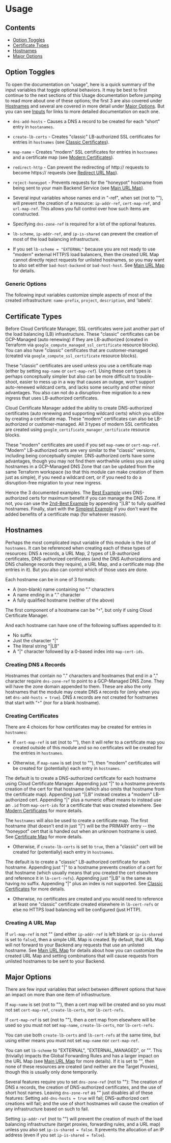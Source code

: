 # Usage


## Contents

* [Option Toggles](#option-toggles)
* [Certificate Types](#certificate-types)
* [Hostnames](#hostnames)
* [Major Options](#major-options)


## Option Toggles

To open the documentation on "usage", here is a quick summary of the input
variables that toggle optional behaviors.  It may be best to first continue
to the next sections of this Usage documentation before jumping to read more
about one of these options; the first 3 are also covered under [Hostnames](
#hostnames) and several are covered in more detail under [Major Options](
#major-options).  But you can see [Inputs](/README.md#input-variables) for
links to more detailed documentation on each one.

* `dns-add-hosts` - Causes a DNS `A` record to be created for each "short"
    entry in `hostanames`.

* `create-lb-certs` - Creates "classic" LB-authorized SSL certificates for
    entries in `hostnames` (see [Classic Certificates](
    /docs/Created.md#classic-ssl-certificates)).

* `map-name` - Creates "modern" SSL certificates for entries in `hostnames`
    and a certificate map (see [Modern Certificates](
    /docs/Created.md#modern-ssl-certificates)).

* `redirect-http` - Can prevent the redirecting of http:// requests to
    become https:// requests (see [Redirect URL Map](
    /docs/Created.md#redirect-url-map)).

* `reject-honeypot` - Prevents requests for the "honeypot" hostname from
    being sent to your main Backend Service (see [Main URL Map](
    /docs/Created.md#main-url-map)).

* Several input variables whose names end in "-ref", when set (not to ""),
    will prevent the creation of a resource: `ip-addr-ref`, `cert-map-ref`,
    and `url-map-ref`.  This allows you full control over how such items are
    constructed.

* Specifying `dns-zone-ref` is required for a lot of the optional features.

* `lb-scheme`, `ip-addr-ref`, and `ip-is-shared` can prevent the creation
    of most of the load balancing infrastructure.

* If you set `lb-scheme = "EXTERNAL"` because you are not ready to use
    "modern" external HTTP/S load balancers, then the created URL Map
    cannot directly reject requests for unlisted hostnames, so you may
    want to also set either `bad-host-backend` or `bad-host-host`.  See
    [Main URL Map](/docs/Created.md#main-url-map) for details.

### Generic Options

The following input variables customize simple aspects of most of the created
infrastructure:  `name-prefix`, `project`, `description`, and 'labels'.


## Certificate Types

Before Cloud Certificate Manager, SSL certificates were just another part
of the load balancing (LB) infrastructure.  These "classic" certificates
can be GCP-Managed (auto renewing) if they are LB-authorized (created in
Terraform via `google_compute_managed_ssl_certificate` resource blocks).
You can also have "classic" certificates that are customer-managed (created
via `google_compute_ssl_certificate` resource blocks).

These "classic" certificates are used unless you use a certificate map
(either by setting `map-name` or `cert-map-ref`).  Using these cert types is
perhaps conceptually simpler but also can be more difficult to trouble-shoot,
easier to mess up in a way that causes an outage, won't support auto-renewed
wildcard certs, and lacks some security and other minor advantages.
You also can not do a disruption-free migration to a new ingress that uses
LB-authorized certificates.

Cloud Certificate Manager added the ability to create DNS-authorized
certificates (auto renewing and supporting wildcard certs) which you utilize
by creating a certificate map.  These "modern" certificates can also be
LB-authorized or customer-managed.  All 3 types of modern SSL certificates
are created using `google_certificate_manager_certificate` resource blocks.

These "modern" certificates are used if you set `map-name` or `cert-map-ref`.
"Modern" LB-authorized certs are very similar to the "classic" versions,
including being conceptually simpler.  DNS-authorized certs have some
advantages, though you may not find them worthwhile unless you are using
hostnames in a GCP-Managed DNS Zone that can be updated from the same
Terraform workspace (so that this module can make creation of them just as
simple), if you need a wildcard cert, or if you need to do a disruption-free
migration to your new ingress.

Hence the 3 documented examples.  The [Best Example](/README.md#best-example)
uses DNS-authorized certs for maximum benefit if you can manage the DNS Zone.
If not, you can use the [2nd-Best Example](/README.md#2nd-best-example) by
appending "|LB" to fully qualified hostnames.  Finally, start with the
[Simplest Example](/README.md#simplest-example) if you don't want the added
benefits of a certificate map (for whatever reason).


## Hostnames

Perhaps the most complicated input variable of this module is the list of
`hostnames`.  It can be referenced when creating each of these types of
resources:  DNS `A` records, a URL Map, 2 types of LB-authorized certificates,
DNS-authorized certificates (and the DNS Authorizations and DNS challenge
records they require), a URL Map, and a certificate map (the entries in it).
But you also can control which of those uses are done.

Each hostname can be in one of 3 formats:

* A (non-blank) name containing no "." characters
* A name ending in a "." character
* A fully qualified hostname (neither of the above)

The first component of a hostname can be "`*`", but only if using Cloud
Certificate Manager.

And each hostname can have one of the following suffixes appended to it:

* No suffix
* Just the character "|"
* The literal string "|LB"
* A "|" character followed by a 0-based index into `map-cert-ids`.

### Creating DNS `A` Records

Hostnames that contain no "." characters and hostnames that end in a "."
character require `dns-zone-ref` to point to a GCP-Managed DNS Zone.
They will have the zone domain appended to them.  These are also the
only hostnames that the module may create DNS `A` records for (only
when you set `dns-add-hosts = true`).  DNS `A` records are not created
for hostnames that start with "`*`" (nor for a blank hostname).

### Creating Certificates

There are 4 choices for how certificates may be created for entries in
`hostnames`:

* If `cert-map-ref` is set (not to ""), then it will refer to a certificate
    map you created outside of this module and so no certificates will be
    created for the entries in `hostnames`.

* Otherwise, if `map-name` is set (not to ""), then "modern" certificates
    will be created for (potentially) each entry in `hostnames`.

The default is to create a DNS-authorized certificate for each hostname
using Cloud Certificate Manager.  Appending just "|" to a hostname prevents
creation of the cert for that hostname (which also omits that hostname from
the certificate map).  Appending just "|LB" instead creates a "modern"
LB-authorized cert.  Appending "|" plus a numeric offset means to instead use
an `.id` from `map-cert-ids` for a certificate that was created elsewhere.
See [Modern Certificates](/docs/Created.md#modern-ssl-certificates) for
more details.

The `hostnames` will also be used to create a certificate map.  The first
hostname (that doesn't end in just "|") will be the PRIMARY entry -- the
"honeypot" cert that is handed out when an unknown hostname is used.  See
[Certificate Map](/docs/Created.md#certificate-map) for more details.

* Otherwise, if `create-lb-certs` is set to `true`, then a "classic" cert
    will be created for (potentially) each entry in `hostnames`.

The default is to create a "classic" LB-authorized certificate for each
hostname.  Appending just "|" to a hostname prevents creation of a cert for
that hostname (which usually means that you created the cert elsewhere and
reference it in `lb-cert-refs`).  Appending just "|LB" is the same as having
no suffix.  Appending "|" plus an index is not supported.  See [Classic
Certificates](/docs/Created.md#classic-ssl-certificates) for more details.

* Otherwise, no certificates are created and you would need to reference
    at least one "classic" certificate created elsewhere in `lb-cert-refs`
    or else no HTTPS load balancing will be configured (just HTTP).

### Creating A URL Map

If `url-map-ref` is not "" (and either `ip-addr-ref` is left blank or
`ip-is-shared` is set to `false`), then a simple URL Map is created.  By
default, that URL Map will not forward to your Backend any requests that
use an unlisted hostname.  See [Main URL Map](/docs/Created.md#main-url-map)
for details about how you can customize the created URL Map and setting
combinations that will cause requests from unlisted hostnames to be sent
to your Backend.


## Major Options

There are few input variables that select between different options that
have an impact on more than one item of infrastructure.

If `map-name` is set (not to ""), then a cert map will be created and so you
must not set `cert-map-ref`, `create-lb-certs`, nor `lb-cert-refs`.

If `cert-map-ref` is set (not to ""), then a cert map from elsewhere will be
used so you must not set `map-name`, `create-lb-certs`, nor `lb-cert-refs`.

You can use both `create-lb-certs` and `lb-cert-refs` at the same time,
but using either means you must not set `map-name` nor `cert-map-ref`.

You can set `lb-scheme` to "EXTERNAL", "EXTERNAL_MANAGED", or "".  This
(trivially) impacts the Global Forwarding Rules and has a larger impact
on the URL Map (see [Main URL Map](/docs/Created.md#main-url-map) for more
details).  If it is set to "", then none of these resources are created
(and neither are the Target Proxies), though this is usually only done
temporarily.

Several features require you to set `dns-zone-ref` (not to ""):  The creation
of DNS `A` records, the creation of DNS-authorized certificates, and the use
of short host names.  Leaving `dns-zone-ref` as "" just disables all of these
features:  Setting `add-dns-hosts = true` will fail; DNS-authorized cert
creations will fail; and the use of short hostnames will cause the creation
of any infrastructure based on such to fail.

Setting `ip-addr-ref` (not to "") will prevent the creation of much of
the load balancing infrastructure (target proxies, forwarding rules, and
a URL map) unless you also set `ip-is-shared = false`.  It prevents the
allocation of an IP address (even if you set `ip-is-shared = false`).

